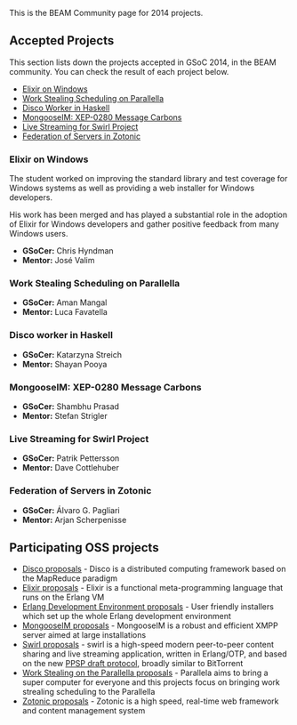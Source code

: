 This is the BEAM Community page for 2014 projects.

## Accepted Projects

This section lists down the projects accepted in GSoC 2014, in the BEAM community. You can check the result of each project below.

* [Elixir on Windows](#elixir-on-windows)
* [Work Stealing Scheduling on Parallella](#work-stealing-scheduling-on-parallella)
* [Disco Worker in Haskell](#disco-worker-in-haskell)
* [MongooseIM: XEP-0280 Message Carbons](#mongooseim-xep-0280-message-carbons)
* [Live Streaming for Swirl Project](#live-streaming-for-swirl-project)
* [Federation of Servers in Zotonic](#federation-of-servers-in-zotonic)

### Elixir on Windows

The student worked on improving the standard library and test coverage for Windows systems as well as providing a web installer for Windows developers.

His work has been merged and has played a substantial role in the adoption of Elixir for Windows developers and gather positive feedback from many Windows users.

* **GSoCer:** Chris Hyndman
* **Mentor:** José Valim

### Work Stealing Scheduling on Parallella

* **GSoCer:** Aman Mangal
* **Mentor:** Luca Favatella

### Disco worker in Haskell

* **GSoCer:** Katarzyna Streich
* **Mentor:** Shayan Pooya

### MongooseIM: XEP-0280 Message Carbons

* **GSoCer:** Shambhu Prasad
* **Mentor:** Stefan Strigler

### Live Streaming for Swirl Project

* **GSoCer:** Patrik Pettersson
* **Mentor:** Dave Cottlehuber

### Federation of Servers in Zotonic

* **GSoCer:** Álvaro G. Pagliari
* **Mentor:** Arjan Scherpenisse

## Participating OSS projects

* [Disco proposals](/2014/Project:-Disco.md) - Disco is a distributed computing framework based on the MapReduce paradigm
* [Elixir proposals](/2014/Project:-Elixir.md) - Elixir is a functional meta-programming language that runs on the Erlang VM
* [Erlang Development Environment proposals](/2014/Project:-Erlang-Development-Environment.md) - User friendly installers which set up the whole Erlang development environment
* [MongooseIM proposals](/2014/Project:-MongooseIM.md) - MongooseIM is a robust and efficient XMPP server aimed at large installations
* [Swirl proposals](/2014/Project:-Swirl.md) - swirl is a high-speed modern peer-to-peer content sharing and live streaming application, written in Erlang/OTP, and based on the new [PPSP draft protocol](http://datatracker.ietf.org/doc/draft-ietf-ppsp-peer-protocol/), broadly similar to BitTorrent
* [Work Stealing on the Parallella proposals](/2014/Project:-Parallella.md) - Parallela aims to bring a super computer for everyone and this projects focus on bringing work strealing scheduling to the Parallella
* [Zotonic proposals](/2014/Project:-Zotonic.md) - Zotonic is a high speed, real-time web framework and content management system 
